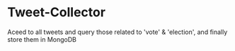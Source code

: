# Tweet-Collector
Aceed to all tweets and query those related to 'vote' & 'election', and finally store them in MongoDB
